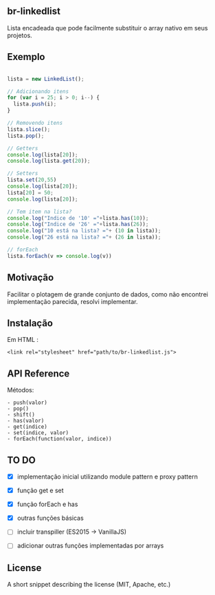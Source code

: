 ## br-linkedlist

Lista encadeada que pode facilmente substituir o array nativo em seus projetos.

## Exemplo

```javascript

lista = new LinkedList();

// Adicionando itens
for (var i = 25; i > 0; i--) {
  lista.push(i);
}

// Removendo itens
lista.slice();
lista.pop();

// Getters 
console.log(lista[20]);
console.log(lista.get(20));

// Setters 
lista.set(20,55)
console.log(lista[20]);
lista[20] = 50;
console.log(lista[20]);

// Tem item na lista?
console.log("Indice de '10' ="+lista.has(10));
console.log("Indice de '26' ="+lista.has(26));
console.log("10 está na lista? ="+ (10 in lista));
console.log("26 está na lista? ="+ (26 in lista));

// forEach
lista.forEach(v => console.log(v))

```

## Motivação

Facilitar o plotagem de grande conjunto de dados, como não encontrei implementação parecida, resolvi implementar.

## Instalação

Em HTML : 
```
<link rel="stylesheet" href="path/to/br-linkedlist.js">
```

## API Reference

Métodos:
 
    - push(valor)
    - pop()
    - shift()
    - has(valor)
    - get(indice)
    - set(indice, valor)
    - forEach(function(valor, indice))
    

## TO DO

- [x] implementação inicial utilizando module pattern e proxy pattern
- [x] função get e set
- [x] função forEach e has
- [x] outras funções básicas
- [ ] incluir transpiller (ES2015 -> VanillaJS)
- [ ] adicionar outras funções implementadas por arrays   


## License

A short snippet describing the license (MIT, Apache, etc.)